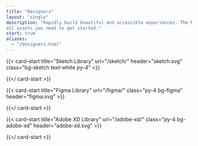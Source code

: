 ```yaml
---
title: "Designers"
layout: "single"
description: "Rapidly build beautiful and accessible experiences. The Modus kit contains
all assets you need to get started."
start: true
aliases:
  - "/designers.html"
---
```


<div class="row">

{{< card-start title="Sketch Library" url="/sketch/" header="sketch.svg" class="bg-sketch text-white py-4" >}}

{{</ card-start >}}

{{< card-start title="Figma Library" url="/figma/" class="py-4 bg-figma" header="figma.svg" >}}

{{</ card-start >}}

{{< card-start title="Adobe XD Library" url="/adobe-xd/" class="py-4 bg-adobe-xd" header="adobe-xd.svg" >}}

{{</ card-start >}}

</div>

